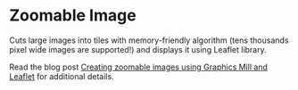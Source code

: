 # Zoomable Image

Cuts large images into tiles with memory-friendly algorithm (tens thousands pixel wide images are supported!) and displays it using Leaflet library.

Read the blog post [Creating zoomable images using Graphics Mill and Leaflet](http://www.graphicsmill.com/blog/2014/08/05/Creating-zoomable-images-using-Graphics-Mill-and-Leaflet) for additional details.

